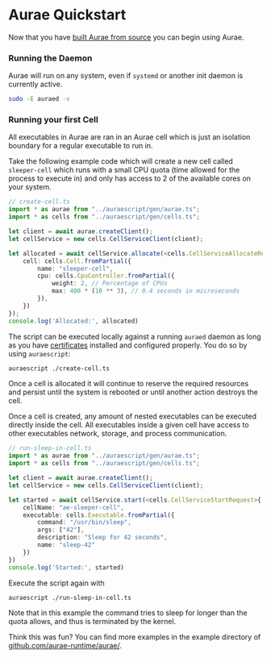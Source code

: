 # Aurae Quickstart

Now that you have [built Aurae from source](/build) you can begin using Aurae.

### Running the Daemon 

Aurae will run on any system, even if `systemd` or another init daemon is currently active. 

```bash 
sudo -E auraed -v
```

### Running your first Cell

All executables in Aurae are ran in an Aurae cell which is just an isolation boundary for a regular executable to run in.

Take the following example code which will create a new cell called `sleeper-cell` which runs with a small CPU quota (time allowed for the process to execute in) and only has access to 2 of the available cores on your system.

```typescript
// create-cell.ts
import * as aurae from "../auraescript/gen/aurae.ts";
import * as cells from "../auraescript/gen/cells.ts";

let client = await aurae.createClient();
let cellService = new cells.CellServiceClient(client);

let allocated = await cellService.allocate(<cells.CellServiceAllocateRequest>{
    cell: cells.Cell.fromPartial({
        name: "sleeper-cell",
        cpu: cells.CpuController.fromPartial({
            weight: 2, // Percentage of CPUs
            max: 400 * (10 ** 3), // 0.4 seconds in microseconds
        }),
    })
});
console.log('Allocated:', allocated)
```

The script can be executed locally against a running `auraed` daemon as long as you have [certificates](/certs) installed and configured properly. You do so by using `auraescript`:

```bash
auraescript ./create-cell.ts
```

Once a cell is allocated it will continue to reserve the required resources and persist until the system is rebooted or until another action destroys the cell. 

Once a cell is created, any amount of nested executables can be executed directly inside the cell. All executables inside a given cell have access to other executables network, storage, and process communication.

```typescript
// run-sleep-in-cell.ts
import * as aurae from "../auraescript/gen/aurae.ts";
import * as cells from "../auraescript/gen/cells.ts";

let client = await aurae.createClient();
let cellService = new cells.CellServiceClient(client);

let started = await cellService.start(<cells.CellServiceStartRequest>{
    cellName: "ae-sleeper-cell",
    executable: cells.Executable.fromPartial({
        command: "/usr/bin/sleep",
        args: ["42"],
        description: "Sleep for 42 seconds",
        name: "sleep-42"
    })
})
console.log('Started:', started)
```

Execute the script again with

```bash
auraescript ./run-sleep-in-cell.ts
```

Note that in this example the command tries to sleep for longer than the quota allows, and thus is terminated by the kernel.

Think this was fun? You can find more examples in the example directory of [github.com/aurae-runtime/aurae/](https://github.com/aurae-runtime/aurae/tree/main/examples).
